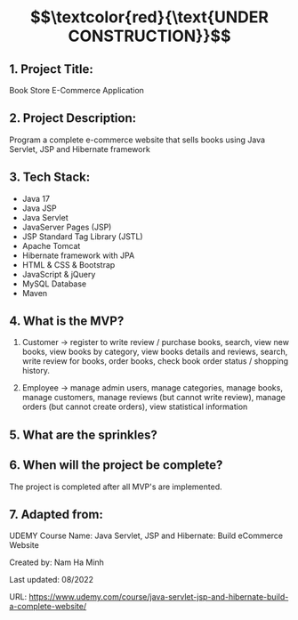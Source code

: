 # $$\textcolor{red}{\text{UNDER CONSTRUCTION}}$$

## 1. Project Title:

Book Store E-Commerce Application

## 2. Project Description:

Program a complete e-commerce website that sells books using Java Servlet, JSP and Hibernate framework

## 3. Tech Stack: 

- Java 17
- Java JSP
- Java Servlet
- JavaServer Pages (JSP)
- JSP Standard Tag Library (JSTL)
- Apache Tomcat
- Hibernate framework with JPA
- HTML & CSS & Bootstrap
- JavaScript & jQuery
- MySQL Database
- Maven

## 4. What is the MVP?

1. Customer -> register to write review / purchase books, search, view new books, view books by category, view books details and reviews, search, write review for books, order books, check book order status / shopping history. 

2. Employee -> manage admin users, manage categories, manage books, manage customers, manage reviews (but cannot write review), manage orders (but cannot create orders), view statistical information

## 5. What are the sprinkles? 

## 6. When will the project be complete? 

The project is completed after all MVP's are implemented.

## 7. Adapted from: 

UDEMY Course Name: Java Servlet, JSP and Hibernate: Build eCommerce Website

Created by: Nam Ha Minh

Last updated: 08/2022

URL: https://www.udemy.com/course/java-servlet-jsp-and-hibernate-build-a-complete-website/
